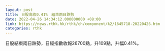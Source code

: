 ```yaml
---
layout: post
title: 日股高收0.41%　結束兩日跌勢
date: 2022-04-26 14:34:12.000000000 +08:00
link: https://news.rthk.hk/rthk/ch/component/k2/1645718-20220426.htm
categories: rthk
---
```


日股結束兩日跌勢，日經指數收報26700點，升109點，升幅0.41%。
